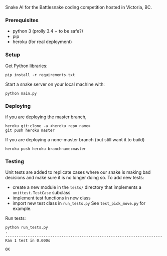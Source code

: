 Snake AI for the Battlesnake coding competition hosted in Victoria, BC.

### Prerequisites
* python 3 (prolly 3.4 + to be safe?)
* pip
* heroku (for real deployment)

### Setup

Get Python libraries:
```
pip install -r requirements.txt
```

Start a snake server on your local machine with:
```
python main.py
```

### Deploying
if you are deploying the master branch,
```
heroku git:clone -a <heroku_repo_name>
git push heroku master
```

If you are deploying a none-master branch (but still want it to build)
```
heroku push heroku branchname:master
```

### Testing
Unit tests are added to replicate cases where our snake is making bad decisions and make sure it is no longer doing so. To add new tests:
* create a new module in the `tests/` directory that implements a `unittest.TestCase` subclass
* implement test functions in new class
* import new test class in `run_tests.py`
See `test_pick_move.py` for example.

Run tests:
```
python run_tests.py
.
----------------------------------------------------------------------
Ran 1 test in 0.000s

OK
```